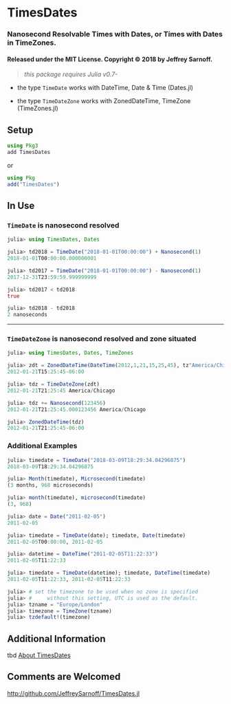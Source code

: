 # TimesDates
### Nanosecond Resolvable Times with Dates, or Times with Dates in TimeZones.
#### Released under the MIT License. Copyright &copy; 2018 by Jeffrey Sarnoff.

> _this package requires Julia v0.7-_

- the type `TimeDate` works with DateTime, Date & Time (Dates.jl)

- the type `TimeDateZone` works with ZonedDateTime, TimeZone (TimeZones.jl)

## Setup

```julia
using Pkg3
add TimesDates
```
or
```julia
using Pkg
add("TimesDates")
```

## In Use

### `TimeDate` is nanosecond resolved

```julia
julia> using TimesDates, Dates

julia> td2018 = TimeDate("2018-01-01T00:00:00") + Nanosecond(1)
2018-01-01T00:00:00.000000001

julia> td2017 = TimeDate("2018-01-01T00:00:00") - Nanosecond(1)
2017-12-31T23:59:59.999999999

julia> td2017 < td2018
true

julia> td2018 - td2018
2 nanoseconds
```

----

### `TimeDateZone` is nanosecond resolved and zone situated

```julia
julia> using TimesDates, Dates, TimeZones

julia> zdt = ZonedDateTime(DateTime(2012,1,21,15,25,45), tz"America/Chicago")
2012-01-21T15:25:45-06:00

julia> tdz = TimeDateZone(zdt)
2012-01-21T21:25:45 America/Chicago

julia> tdz += Nanosecond(123456)
2012-01-21T21:25:45.000123456 America/Chicago

julia> ZonedDateTime(tdz)
2012-01-21T21:25:45-06:00
```

### Additional Examples

```julia
julia> timedate = TimeDate("2018-03-09T18:29:34.04296875")
2018-03-09T18:29:34.04296875

julia> Month(timedate), Microsecond(timedate)
(3 months, 968 microseconds)

julia> month(timedate), microsecond(timedate)
(3, 968)
```
```julia
julia> date = Date("2011-02-05")
2011-02-05

julia> timedate = TimeDate(date); timedate, Date(timedate)
2011-02-05T00:00:00, 2011-02-05

julia> datetime = DateTime("2011-02-05T11:22:33")
2011-02-05T11:22:33

julia> timedate = TimeDate(datetime); timedate, DateTime(timedate)
2011-02-05T11:22:33, 2011-02-05T11:22:33
```

```julia
julia> # set the timezone to be used when no zone is specified
julia> #     without this setting, UTC is used as the default.
julia> tzname = "Europe/London"
julia> timezone = TimeZone(tzname)
julia> tzdefault!(timezone)
```


## Additional Information
tbd [About TimesDates](https://jeffreysarnoff.github.io/TimesDates.jl/)

## Comments are Welcomed

http://github.com/JeffreySarnoff/TimesDates.jl

